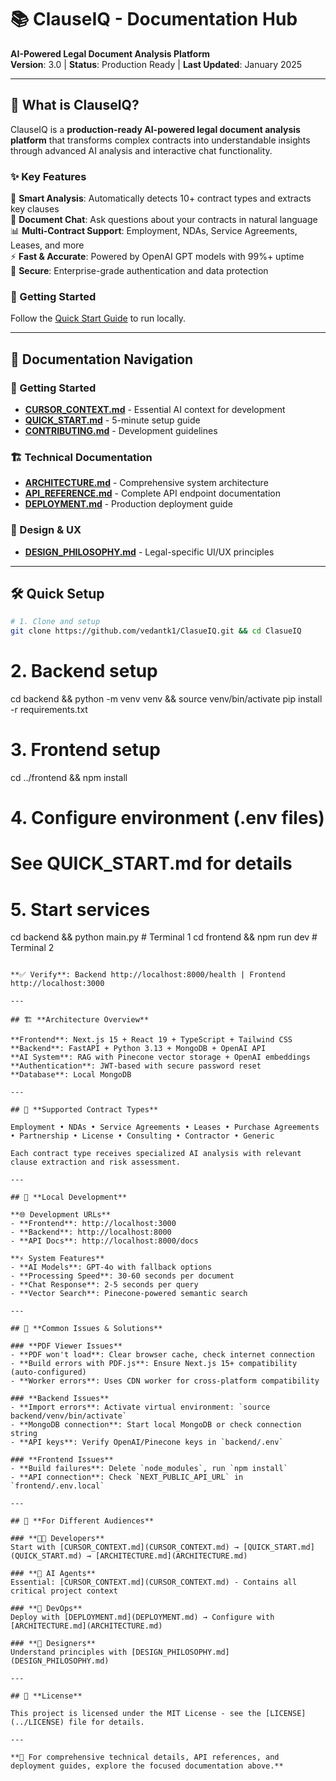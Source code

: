 # 📚 ClauseIQ - Documentation Hub

**AI-Powered Legal Document Analysis Platform**  
**Version**: 3.0 | **Status**: Production Ready | **Last Updated**: January 2025

---

## 🎯 **What is ClauseIQ?**

ClauseIQ is a **production-ready AI-powered legal document analysis platform** that transforms complex contracts into understandable insights through advanced AI analysis and interactive chat functionality.

### **✨ Key Features**

🧠 **Smart Analysis**: Automatically detects 10+ contract types and extracts key clauses  
💬 **Document Chat**: Ask questions about your contracts in natural language  
📊 **Multi-Contract Support**: Employment, NDAs, Service Agreements, Leases, and more  
⚡ **Fast & Accurate**: Powered by OpenAI GPT models with 99%+ uptime  
🔐 **Secure**: Enterprise-grade authentication and data protection

### **🚀 Getting Started**

Follow the [Quick Start Guide](../README.md#quick-start) to run locally.

---

## 📖 **Documentation Navigation**

### **🚀 Getting Started**
- **[CURSOR_CONTEXT.md](CURSOR_CONTEXT.md)** - Essential AI context for development
- **[QUICK_START.md](QUICK_START.md)** - 5-minute setup guide
- **[CONTRIBUTING.md](CONTRIBUTING.md)** - Development guidelines

### **🏗️ Technical Documentation**
- **[ARCHITECTURE.md](ARCHITECTURE.md)** - Comprehensive system architecture
- **[API_REFERENCE.md](API_REFERENCE.md)** - Complete API endpoint documentation
- **[DEPLOYMENT.md](DEPLOYMENT.md)** - Production deployment guide

### **🎨 Design & UX**
- **[DESIGN_PHILOSOPHY.md](DESIGN_PHILOSOPHY.md)** - Legal-specific UI/UX principles

---

## 🛠️ **Quick Setup**

```bash
# 1. Clone and setup
git clone https://github.com/vedantk1/ClasueIQ.git && cd ClasueIQ
```

# 2. Backend setup
cd backend && python -m venv venv && source venv/bin/activate
pip install -r requirements.txt

# 3. Frontend setup
cd ../frontend && npm install

# 4. Configure environment (.env files)
# See QUICK_START.md for details

# 5. Start services
cd backend && python main.py  # Terminal 1
cd frontend && npm run dev     # Terminal 2
```

**✅ Verify**: Backend http://localhost:8000/health | Frontend http://localhost:3000

---

## 🏗️ **Architecture Overview**

**Frontend**: Next.js 15 + React 19 + TypeScript + Tailwind CSS  
**Backend**: FastAPI + Python 3.13 + MongoDB + OpenAI API  
**AI System**: RAG with Pinecone vector storage + OpenAI embeddings  
**Authentication**: JWT-based with secure password reset  
**Database**: Local MongoDB

---

## 💼 **Supported Contract Types**

Employment • NDAs • Service Agreements • Leases • Purchase Agreements • Partnership • License • Consulting • Contractor • Generic

Each contract type receives specialized AI analysis with relevant clause extraction and risk assessment.

---

## 🚀 **Local Development**

**🌐 Development URLs**
- **Frontend**: http://localhost:3000
- **Backend**: http://localhost:8000
- **API Docs**: http://localhost:8000/docs

**⚡ System Features**
- **AI Models**: GPT-4o with fallback options
- **Processing Speed**: 30-60 seconds per document
- **Chat Response**: 2-5 seconds per query
- **Vector Search**: Pinecone-powered semantic search

---

## 🚨 **Common Issues & Solutions**

### **PDF Viewer Issues**
- **PDF won't load**: Clear browser cache, check internet connection
- **Build errors with PDF.js**: Ensure Next.js 15+ compatibility (auto-configured)
- **Worker errors**: Uses CDN worker for cross-platform compatibility

### **Backend Issues**
- **Import errors**: Activate virtual environment: `source backend/venv/bin/activate`
- **MongoDB connection**: Start local MongoDB or check connection string
- **API keys**: Verify OpenAI/Pinecone keys in `backend/.env`

### **Frontend Issues**
- **Build failures**: Delete `node_modules`, run `npm install`
- **API connection**: Check `NEXT_PUBLIC_API_URL` in `frontend/.env.local`

---

## 🤝 **For Different Audiences**

### **👨‍💻 Developers**
Start with [CURSOR_CONTEXT.md](CURSOR_CONTEXT.md) → [QUICK_START.md](QUICK_START.md) → [ARCHITECTURE.md](ARCHITECTURE.md)

### **🤖 AI Agents**
Essential: [CURSOR_CONTEXT.md](CURSOR_CONTEXT.md) - Contains all critical project context

### **🚀 DevOps**
Deploy with [DEPLOYMENT.md](DEPLOYMENT.md) → Configure with [ARCHITECTURE.md](ARCHITECTURE.md)

### **🎨 Designers**
Understand principles with [DESIGN_PHILOSOPHY.md](DESIGN_PHILOSOPHY.md)

---

## 📄 **License**

This project is licensed under the MIT License - see the [LICENSE](../LICENSE) file for details.

---

**🎯 For comprehensive technical details, API references, and deployment guides, explore the focused documentation above.**
